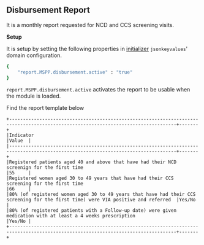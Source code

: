 ## Disbursement Report
It is a monthly report requested for NCD and CCS screening visits.

**Setup**

It is setup by setting the following properties in [initializer](https://github.com/mekomsolutions/openmrs-module-initializer) `jsonkeyvalues`' domain configuration. 

```bash
{
    "report.MSPP.disbursement.active" : "true"
}
```
`report.MSPP.disbursement.active` activates the report to be usable when the module is loaded.


Find the report template below 

```
+-----------------------------------------------------------------------------------------------------------------------------------+-------+
|Indicator                                                                                                                          |Value  |
|-----------------------------------------------------------------------------------------------------------------------------------+-------+
|Registered patients aged 40 and above that have had their NCD screenign for the first time                                         |55     |
|Registered women aged 30 to 49 years that have had their CCS screening for the first time                                          |66     |
|80% (of registered women aged 30 to 49 years that have had their CCS screening for the first time) were VIA positive and referred  |Yes/No |
|80% (of registered patients with a Follow-up date) were given medication with at least a 4 weeks prescription                      |Yes/No |
+-----------------------------------------------------------------------------------------------------------------------------------+-------+
```